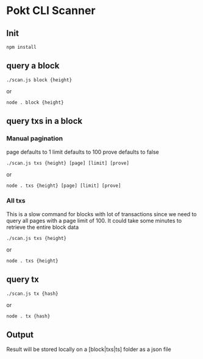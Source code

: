 # Pokt CLI  Scanner
## Init
```
npm install
```

## query a block

```
./scan.js block {height}
```

or

```
node . block {height}
```

## query txs in a block

### Manual pagination
page defaults to 1
limit defaults to 100
prove defaults to false

```
./scan.js txs {height} [page] [limit] [prove]
```

or

```
node . txs {height} [page] [limit] [prove]
```

### All txs
This is a slow command for blocks with lot of transactions since we need to query all pages with a page limit of 100. It could take some minutes to retrieve the entire block data

```
./scan.js txs {height}
```

or

```
node . txs {height}
```

## query tx

```
./scan.js tx {hash}
```

or

```
node . tx {hash}
```

## Output
Result will be stored locally on a [block|txs|ts] folder as a json file